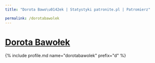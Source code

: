 ```yaml
---
title: "Dorota Bawo\u0142ek | Statystyki patronite.pl | Patromierz"

permalink: /dorotabawolek
---
```


# [Dorota Bawołek](https://patronite.pl/dorotabawolek)

{% include profile.md name="dorotabawolek" prefix="d" %}
